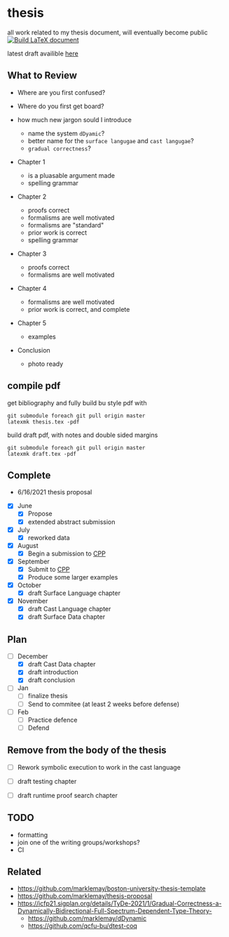 # thesis
all work related to my thesis document, will eventually become public
[![Build LaTeX document](https://github.com/marklemay/thesis/actions/workflows/build-thesis.yml/badge.svg)](https://github.com/marklemay/thesis/actions/workflows/build-thesis.yml)

latest draft availible [here](https://github.com/marklemay/thesis/releases)

## What to Review
* Where are you first confused?
* Where do you first get board?
* how much new jargon sould I introduce
  * name the system `dDyamic`?
  * better name for the `surface langugae` and `cast langugae`?
  * `gradual correctness`?

* Chapter 1
  * is a pluasable argument made
  * spelling grammar
* Chapter 2
  * proofs correct 
  * formalisms are well motivated
  * formalisms are "standard"
  * prior work is correct
  * spelling grammar
* Chapter 3
  * proofs correct 
  * formalisms are well motivated
* Chapter 4
  * formalisms are well motivated
  * prior work is correct, and complete
* Chapter 5
  * examples
* Conclusion
  * photo ready

## compile pdf
get bibliography and fully build bu style pdf with
```
git submodule foreach git pull origin master
latexmk thesis.tex -pdf
```

build draft pdf, with notes and double sided margins
```
git submodule foreach git pull origin master
latexmk draft.tex -pdf
```

## Complete
* 6/16/2021 thesis proposal
- [x] June
  - [x] Propose
  - [x] extended abstract submission
- [x] July
  - [x] reworked data
- [x] August
  - [x] Begin a submission to [CPP](https://popl22.sigplan.org/home/CPP-2022)
- [x] September
  - [x] Submit to [CPP](https://popl22.sigplan.org/home/CPP-2022)
  - [x] Produce some larger examples
- [x] October
  - [x] draft Surface Language chapter
- [x] November
  - [x] draft Cast Language chapter
  - [x] draft Surface Data chapter
## Plan
- [ ] December
  - [x] draft Cast Data chapter
  - [x] draft introduction
  - [x] draft conclusion
- [ ] Jan
  - [ ] finalize thesis
  - [ ] Send to commitee (at least 2 weeks before defense)
- [ ] Feb
  - [ ] Practice defence
  - [ ] Defend
## Remove from the body of the thesis
- [ ] Rework symbolic execution to work in the cast language
- [ ] draft testing chapter
- [ ] draft runtime proof search chapter



## TODO
* formatting
* join one of the writing groups/workshops?
* CI

## Related
* https://github.com/marklemay/boston-university-thesis-template
* https://github.com/marklemay/thesis-proposal
* https://icfp21.sigplan.org/details/TyDe-2021/1/Gradual-Correctness-a-Dynamically-Bidirectional-Full-Spectrum-Dependent-Type-Theory-
  * https://github.com/marklemay/dDynamic
  * https://github.com/qcfu-bu/dtest-coq

